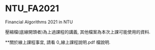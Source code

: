 # NTU_FA2021
Financial Algorithms 2021 in NTU

壓縮檔(底線開頭者)為上過課程的講義, 其他檔案為本次上課可能使用的資料.

**關於線上課程事宜, 請看 0_線上課程說明.pdf 檔說明.

